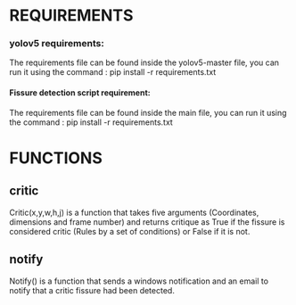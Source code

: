 
# REQUIREMENTS

### yolov5 requirements:

The requirements file can be found inside the yolov5-master file, 
you can run it using the command : pip install -r requirements.txt

#### Fissure detection script requirement:

The requirements file can be found inside the main file, 
you can run it using the command : pip install -r requirements.txt



# FUNCTIONS



## critic
Critic(x,y,w,h,j) is a function that takes five arguments (Coordinates, dimensions and frame number) and returns critique as True if the fissure is considered critic (Rules by a set of conditions) or False if it is not.

## notify
Notify() is a function that sends a windows notification and an email to notify that a critic fissure had been detected.